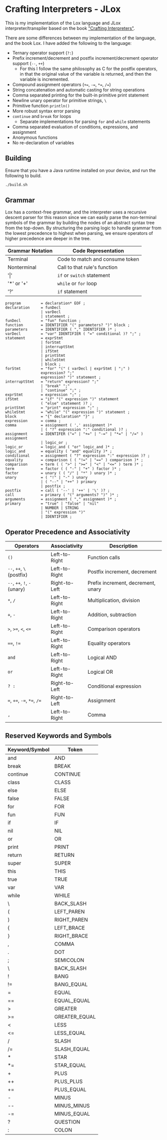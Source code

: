 # Crafting Interpreters - JLox
This is my implementation of the Lox language and JLox interpreter/transpiler based on the book ["Crafting Interpreters"](http://www.craftinginterpreters.com/).

There are some differences between my implementation of the language, and the book Lox. I have added the following to the language:

* Ternary operator support (`?:`)
* Prefix increment/decrement and postfix increment/decrement operator support (`--`, `++`)
  * For this I follow the same philosophy as C for the postfix operators, in that the original value of the variable is returned, and then the variable is incremented.
* Compound assignment operators (`+=`, `-=`, `*=`, `/=`)
* String concatenation and automatic casting for string operations
* Comma separated printing for the built-in primitive print statement
* Newline unary operator for primitive strings, `\`
* Primitive function `println()`
* More robust syntax error parsing
* `continue` and `break` for loops
  * Separate implementations for parsing `for` and `while` statements
* Comma separated evaluation of conditions, expressions, and assignment
* Anonymous functions
* No re-declaration of variables

## Building
Ensure that you have a Java runtime installed on your device, and run the following to build.

```bash
./build.sh
```

## Grammar

Lox has a context-free grammar, and the interpreter uses a recursive descent parser for this reason since we can easily parse the non-terminal symbols of the grammar by building the nodes of an abstract syntax tree from the top-down. By structuring the parsing logic to handle grammar from the lowest precedence to highest when parsing, we ensure operators of higher precedence are deeper in the tree.

| Grammar Notation | Code Representation             |
| ---------------- | ------------------------------- |
| Terminal         | Code to match and consume token |
| Nonterminal      | Call to that rule's function    |
| '\|'             | `if` or `switch` statement      |
| '*' or '+'       | `while` or `for` loop           |
| '?'              | `if` statement                  |

```ebnf
program         = declaration* EOF ;
declaration     = funDecl
                | varDecl
                | statement ;
funDecl         = "fun" function ;
function        = IDENTIFIER "(" parameters? ")" block ;
parameters      = IDENTIFIER ( "," IDENTIFIER )* ;
varDecl         = "var" IDENTIFIER ( "=" conditional )? ";" ;
statement       = exprStmt
                | forStmt
                | interruptStmt
                | ifStmt
                | printStmt
                | whileStmt
                | block ;
forStmt         = "for" "(" ( varDecl | exprStmt | ";" )
                expression? ";"
                expression? ")" statement ;
interruptStmt   = "return" expression? ";" 
                | "break" ";" 
                | "continue" ";" ;
exprStmt        = expression ";" ;
ifStmt          = "if" "(" expression ")" statement
                ( "else" statement )? ;
printStmt       = "print" expression ";" ;
whileStmt       = "while" "(" expression ")" statement ;
block           = "{" declaration* "}" ;
expression      = comma ;
comma           = assignment ( ',' assignment )*
                | ( "?" expression ":" conditional )? ;
assignment      = IDENTIFER ("=" | "+=" | "-=" | "*=" | "/=" ) assignment
                | logic_or ;
logic_or        = logic_and ( "or" logic_and )* ;
logic_and       = equality ( "and" equality )* ;
conditional     = assignment ( "?" expression ":" expression )? ;
equality        = comparison ( ( "!=" | "==" ) comparison )* ;
comparison      = term ( ( ">" | ">=" | "<" | "<=" ) term )* ;
term            = factor ( ( "-" | "+" ) factor )* ;
factor          = unary ( ( "/" | "*" ) unary )* ;
unary           = ( "!" | "-" ) unary
                | ( "--" | "++" ) primary
                | postfix ;
postfix         = call ( '--' | '++' | '\' )? ;
call            = primary ( "(" arguments? ")" )* ;
arguments       = assignment ( "," assignment )* ;
primary         = "true" | "false" | "nil"
                | NUMBER | STRING
                | "(" expression ")"
                | IDENTIFIER ;
```

## Operator Precedence and Associativity

| Operators                    | Associativity | Description                        |
| ---------------------------- | ------------- | ---------------------------------- |
| `()`                         | Left-to-Right | Function calls                     |
| `--`, `++`, `\` (postfix)    | Left-to-Right | Postfix increment, decrement       |
| `--`, `++`, `!`, `-` (unary) | Right-to-Left | Prefix increment, decrement, unary |
| `*`, `/`                     | Left-to-Right | Multiplication, division           |
| `+`, `-`                     | Left-to-Right | Addition, subtraction              |
| `>`, `>=`, `<`, `<=`         | Left-to-Right | Comparison operators               |
| `==`, `!=`                   | Left-to-Right | Equality operators                 |
| `and`                        | Left-to-Right | Logical AND                        |
| `or`                         | Left-to-Right | Logical OR                         |
| `? :`                        | Right-to-Left | Conditional expression             |
| `=`, `+=`, `-=`, `*=`, `/=`  | Right-to-Left | Assignment                         |
| `,`                          | Left-to-Right | Comma                              |


## Reserved Keywords and Symbols

| Keyword/Symbol | Token         |
| -------------- | ------------- |
| and            | AND           |
| break          | BREAK         |
| continue       | CONTINUE      |
| class          | CLASS         |
| else           | ELSE          |
| false          | FALSE         |
| for            | FOR           |
| fun            | FUN           |
| if             | IF            |
| nil            | NIL           |
| or             | OR            |
| print          | PRINT         |
| return         | RETURN        |
| super          | SUPER         |
| this           | THIS          |
| true           | TRUE          |
| var            | VAR           |
| while          | WHILE         |
| \              | BACK_SLASH    |
| (              | LEFT_PAREN    |
| )              | RIGHT_PAREN   |
| {              | LEFT_BRACE    |
| }              | RIGHT_BRACE   |
| ,              | COMMA         |
| .              | DOT           |
| ;              | SEMICOLON     |
| \              | BACK_SLASH    |
| !              | BANG          |
| !=             | BANG_EQUAL    |
| =              | EQUAL         |
| ==             | EQUAL_EQUAL   |
| >              | GREATER       |
| >=             | GREATER_EQUAL |
| <              | LESS          |
| <=             | LESS_EQUAL    |
| /              | SLASH         |
| /=             | SLASH_EQUAL   |
| *              | STAR          |
| *=             | STAR_EQUAL    |
| +              | PLUS          |
| ++             | PLUS_PLUS     |
| +=             | PLUS_EQUAL    |
| -              | MINUS         |
| --             | MINUS_MINUS   |
| -=             | MINUS_EQUAL   |
| ?              | QUESTION      |
| :              | COLON         |